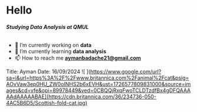 # Hello
###### **_Studying Data Analysis at QMUL_**

- 🔭 I’m currently working on **data**
- 🌱 I’m currently learning **data analysis**
- 📫 How to reach me **aymanbadache21@gmail.com**

Title: Ayman
Date: 16/09/2024
![ ](https://www.google.com/url?sa=i&url=https%3A%2F%2Fwww.britannica.com%2Fanimal%2Fcat&psig=AOvVaw3ep0HU_ZW0oINHS2b6xEVH&ust=1726577809831000&source=images&cd=vfe&opi=89978449&ved=0CBQQjRxqFwoTCLDTzdfBx4gDFQAAAAAdAAAAABAE](https://cdn.britannica.com/36/234736-050-4AC5B6D5/Scottish-fold-cat.jpg)
